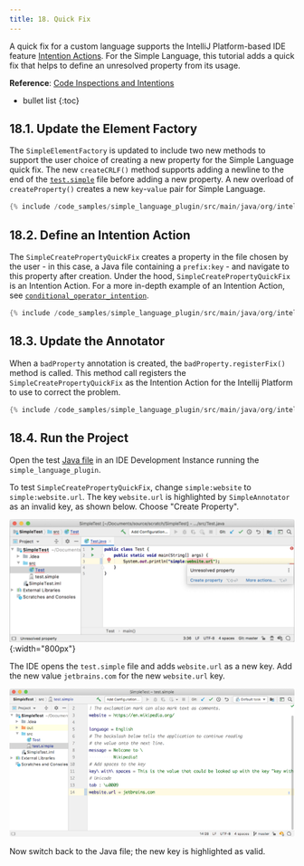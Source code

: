 ```yaml
---
title: 18. Quick Fix
---
```

<!-- Copyright 2000-2020 JetBrains s.r.o. and other contributors. Use of this source code is governed by the Apache 2.0 license that can be found in the LICENSE file. -->

A quick fix for a custom language supports the IntelliJ Platform-based IDE feature [Intention Actions](https://www.jetbrains.com/help/idea/intention-actions.html#apply-intention-actions).
For the Simple Language, this tutorial adds a quick fix that helps to define an unresolved property from its usage.

**Reference**: [Code Inspections and Intentions](/reference_guide/custom_language_support/code_inspections_and_intentions.md)

* bullet list
{:toc}

## 18.1. Update the Element Factory
The `SimpleElementFactory` is updated to include two new methods to support the user choice of creating a new property for the Simple Language quick fix.
The new `createCRLF()` method supports adding a newline to the end of the [`test.simple`](/tutorials/custom_language_support/lexer_and_parser_definition.md#run-the-project) file before adding a new property.
A new overload of `createProperty()` creates a new `key`-`value` pair for Simple Language.

```java
{% include /code_samples/simple_language_plugin/src/main/java/org/intellij/sdk/language/psi/SimpleElementFactory.java %}
```

## 18.2. Define an Intention Action
The `SimpleCreatePropertyQuickFix` creates a property in the file chosen by the user - in this case, a Java file containing a `prefix:key` - and navigate to this property after creation.
Under the hood, `SimpleCreatePropertyQuickFix` is an Intention Action.
For a more in-depth example of an Intention Action, see [`conditional_operator_intention`](https://github.com/JetBrains/intellij-sdk-code-samples/tree/master/conditional_operator_intention).

```java
{% include /code_samples/simple_language_plugin/src/main/java/org/intellij/sdk/language/SimpleCreatePropertyQuickFix.java %}
```

## 18.3. Update the Annotator
When a `badProperty` annotation is created, the `badProperty.registerFix()` method is called.
This method call registers the `SimpleCreatePropertyQuickFix` as the Intention Action for the Intellij Platform to use to correct the problem.

```java
{% include /code_samples/simple_language_plugin/src/main/java/org/intellij/sdk/language/SimpleAnnotator.java %}
```

## 18.4. Run the Project
Open the test [Java file](/tutorials/custom_language_support/annotator.md#run-the-project) in an IDE Development Instance running the `simple_language_plugin`.

To test `SimpleCreatePropertyQuickFix`, change `simple:website` to `simple:website.url`.
The key `website.url` is highlighted by `SimpleAnnotator` as an invalid key, as shown below.
Choose "Create Property".

![Quick Fix](img/quick_fix.png){:width="800px"}

The IDE opens the `test.simple` file and adds `website.url` as a new key.
Add the new value `jetbrains.com` for the new `website.url` key.

![New Property](img/new_property.png)

Now switch back to the Java file; the new key is highlighted as valid.
